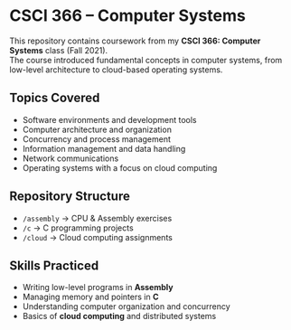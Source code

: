 # CSCI 366 – Computer Systems

This repository contains coursework from my **CSCI 366: Computer Systems** class (Fall 2021).  
The course introduced fundamental concepts in computer systems, from low-level architecture to cloud-based operating systems.

## Topics Covered
- Software environments and development tools  
- Computer architecture and organization  
- Concurrency and process management  
- Information management and data handling  
- Network communications  
- Operating systems with a focus on cloud computing  

## Repository Structure
- `/assembly` → CPU & Assembly exercises  
- `/c` → C programming projects  
- `/cloud` → Cloud computing assignments  

## Skills Practiced
- Writing low-level programs in **Assembly**  
- Managing memory and pointers in **C**  
- Understanding computer organization and concurrency  
- Basics of **cloud computing** and distributed systems  
